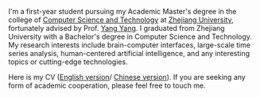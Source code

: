 I'm a first-year student pursuing my Academic Master's degree in the college of [Computer Science and Technology](http://www.cs.zju.edu.cn/) at 
[Zhejiang University](http://www.zju.edu.cn/), fortunately advised by Prof. [Yang Yang](http://yangy.org/).
I graduated from Zhejiang University with a Bachelor's degree in Computer Science and Technology.
My research interests include brain-computer interfaces, large-scale time series analysis, human-centered artificial intelligence, and any interesting topics or cutting-edge technologies.

<!-- I have published several papers  -->
<!-- <a href=''><img src=""></a>
at the top international AI conferences such as KDD, NeurIPS, AAAI. -->
Here is my CV (<a target="_blank"  href="_pages\includes\Personal_Profile.pdf">English version</a>/
<a target="_blank"  href="_pages\includes\Fanqi_CV_cn.pdf">Chinese version</a>).
If you are seeking any form of academic cooperation, please feel free to touch me.